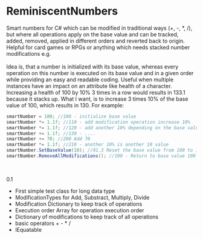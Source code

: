 # ReminiscentNumbers
Smart numbers for C# which can be modified in traditional ways (+, -, *, /), but where all operations apply on the base value and can be tracked, added, removed, applied in different orders and reverted back to origin. Helpful for card games or RPGs or anything which needs stacked number modifications e.g.
<br>
<br>
Idea is, that a number is initialized with its base value, whereas every operation on this number is executed on its base value and in a given order while providing an easy and readable coding. Useful when multiple instances have an impact on an attribute like health of a character. Increasing a health of 100 by 10% 3 times in a row would results in 133.1 because it stacks up. What I want, is to increase 3 times 10% of the base value of 100, which results in 130.
For example: 

```csharp
smartNumber = 100; //100 - initialize base value
smartNumber *= 1.1f; //110 - add modification operation increase 10%
smartNumber *= 1.1f; //120 - add another 10% depending on the base value
smartNumber += 1.1f; //130 - ....
smartNumber += 70; //200 Add 70
smartNumber *= 1.1f; //210 - another 10% is another 10 value
smartNumber.SetBaseValue(10); //91.3 Reset the base value from 100 to 10 but keep track of all other operations
smartNumber.RemoveAllModifications(); //100 - Return to base value 100
```
<br>

0.1 
* First simple test class for long data type
* ModificationTypes for Add, Substract, Multiply, Divide
* Modification Dictionary to keep track of operations
* Execution order Array for operation execution order
* Dictionary of modifications to keep track of all operations
* basic operators + - * /
* IEquatable

